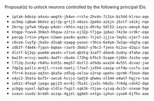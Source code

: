 Proposal(s) to unlock neurons controlled by the following principal IDs:

* `iptak-bdozp-a4xou-wwgtk-jb4wv-rrzle-2hv4n-7i3in-bz34d-klrou-aqe`
* `ac5mq-iqbwm-bbdxz-pjr2p-grtj5-x6ozs-2pe6o-aikjn-j6stf-s4ikj-nqe`
* `2krng-jpfw4-t6yqu-p4obr-rkhtn-nqzjo-dhr6y-5dl52-iayzs-omvyk-6qe`
* `ktqpp-fcwv4-3h6e3-hhquw-z2rsx-oj32p-t7jga-jpbaz-74z3e-srdkr-eqe`
* `pacqq-lrtco-y4gxx-n2wwn-pav6n-qxokc-7cje3-ijjca-lmybi-xjer7-sae`
* `c6vsm-lvyfp-jka5v-d2uq6-oywpg-yooaz-r3hco-6a4ym-7w2qa-v6gtq-cqe`
* `zdb3f-f4m4k-fjqsn-bqmax-rzwrb-3bda7-y76c3-fjenx-hi2uv-d2qis-5ae`
* `4lztf-bj2qs-pum4m-peaks-vltu4-qb3tq-3zaf7-ddan6-2udny-4fahw-zqe`
* `bwz3t-ercuj-owo6s-4adfr-sbu4o-l72hg-kfhc5-5sapm-tj6bn-3scho-uqe`
* `l7l2q-2vz4y-r64hu-ksh5i-mep57-dutl2-athdo-wva24-4v55l-dcvaz-jae`
* `7dp2q-pallx-mrdjl-rrzv4-noetj-l7xo7-jx5h4-caaip-utfdw-cvcfs-iae`
* `ffrr4-bzaua-oq3sn-qka5a-zd5ug-velsw-v2rop-upehv-zprmh-f5oun-dqe`
* `x4yi3-3hata-buf5r-xwcuk-hcsju-tpdj6-qhwmu-xl544-o4wn7-hqjre-tae`
* `ieh2z-4foqd-jyegu-ppj23-evr6j-7bi4i-jix5c-h6u5c-7r6dg-cdxh2-dqe`
* `ycbgq-vyasl-bp5xp-sldlo-fxgit-sqk3k-r5jae-cyiuq-dxi5r-snxum-5qe`
* `svavn-suxdz-brebh-azzqs-4gjel-qg6eh-vxtgx-iyhun-iyue6-6jfhv-aae`
